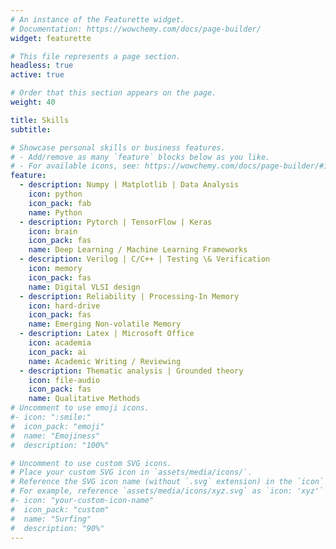 ```yaml
---
# An instance of the Featurette widget.
# Documentation: https://wowchemy.com/docs/page-builder/
widget: featurette

# This file represents a page section.
headless: true
active: true

# Order that this section appears on the page.
weight: 40

title: Skills
subtitle:

# Showcase personal skills or business features.
# - Add/remove as many `feature` blocks below as you like.
# - For available icons, see: https://wowchemy.com/docs/page-builder/#icons
feature:
  - description: Numpy | Matplotlib | Data Analysis
    icon: python
    icon_pack: fab
    name: Python
  - description: Pytorch | TensorFlow | Keras
    icon: brain
    icon_pack: fas
    name: Deep Learning / Machine Learning Frameworks
  - description: Verilog | C/C++ | Testing \& Verification
    icon: memory
    icon_pack: fas
    name: Digital VLSI design 
  - description: Reliability | Processing-In Memory
    icon: hard-drive
    icon_pack: fas
    name: Emerging Non-volatile Memory
  - description: Latex | Microsoft Office
    icon: academia
    icon_pack: ai
    name: Academic Writing / Reviewing
  - description: Thematic analysis | Grounded theory
    icon: file-audio
    icon_pack: fas
    name: Qualitative Methods
# Uncomment to use emoji icons.
#- icon: ":smile:"
#  icon_pack: "emoji"
#  name: "Emojiness"
#  description: "100%"

# Uncomment to use custom SVG icons.
# Place your custom SVG icon in `assets/media/icons/`.
# Reference the SVG icon name (without `.svg` extension) in the `icon` field.
# For example, reference `assets/media/icons/xyz.svg` as `icon: 'xyz'`
#- icon: "your-custom-icon-name"
#  icon_pack: "custom"
#  name: "Surfing"
#  description: "90%"
---
```

